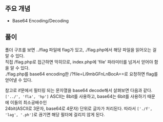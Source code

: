## 주요 개념

- Base64 Encoding/Decoding

## 풀이

폴더 구조를 보면 ../flag 파일에 flag가 있고, ./flag.php에서 해당 파일을 읽어오는 걸 알 수 있다.  
직접 /flag.php로 접근하면 막히므로, index.php에 'file' 파라미터를 넘겨서 얻어야 함을 알 수 있다.  
./flag.php를 base64 encoding한 /?file=Li9mbGFnLnBocA==로 요청하면 flag를 얻어낼 수 있다.

참고로 if문에서 필터링 되는 문자열을 base64 decode해서 살펴보면 다음과 같다. `['../', 'fla', 'hp']`
ASCII는 8bit를 사용하고, base64는 6bit를 사용하기 때문에 이들의 최소공배수인  
24bit(ASCII로 3문자, base64로 4문자) 단위로 글자가 처리된다.
따라서 `['./f', 'lag', '.ph']`로 끊기면 해당 필터에 걸리지 않게 된다.
